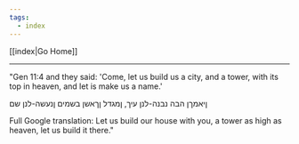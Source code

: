 ```yaml
---
tags:
  - index
---
```

[[index|Go Home]]

---

"Gen 11:4 and they said: 'Come, let us build us a city, and a tower, with its top in heaven, and let is make us a name.'

ןיאמךן הבה נבנה-לנן עיך, ןמגדל ןךאשן בשמים ןנעשה-לנן שם

Full Google translation: Let us build our house with you, a tower as high as heaven, let us build it there."


